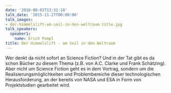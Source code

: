 ```yaml
---
date: '2016-08-03T13:31:18'
talk_date: '2015-11-27T00:00:00'
talk_images:
- der-himmelslift-am-seil-in-den-weltraum-title.jpg
talk_speakers:
  speaker1:
    name: Erich Pompl
title: Der Himmelslift - am Seil in den Weltraum
---
```


Wer denkt da nicht sofort an Science Fiction? Und in der Tat gibt es da schon Bücher zu diesem Thema (z.B. von A.C. Clarke und Frank Schätzing). Aber nicht um Science Fiction geht es in dem Vortrag, sondern um die Realisierungsmöglichkeiten und Problembereiche dieser technologischen Herausforderung, an der bereits von NASA und ESA in Form von Projektstudien gearbeitet wird.